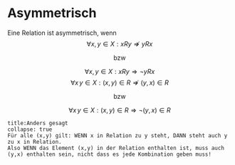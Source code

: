 # Asymmetrisch
Eine Relation ist asymmetrisch, wenn 
$$\forall x,y\in X:xRy\nRightarrow yRx$$
<center>bzw</center>

$$\forall x,y\in X:xRy\Rightarrow \neg yRx$$
$$\forall x\, y\in X:(x,y)\in R\nRightarrow (y,x)\in R$$
<center>bzw</center>

$$\forall x\, y\in X:(x,y)\in R\Rightarrow \neg(y,x)\in R$$
```ad-note
title:Anders gesagt
collapse: true
Für alle (x,y) gilt: WENN x in Relation zu y steht, DANN steht auch y zu x in Relation.
Also WENN das Element (x,y) in der Relation enthalten ist, muss auch (y,x) enthalten sein, nicht dass es jede Kombination geben muss!
```
